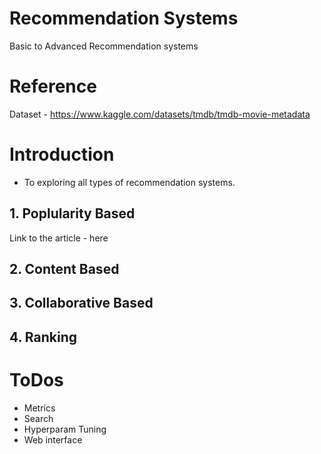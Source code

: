 # Recommendation Systems
Basic to Advanced Recommendation systems


# Reference

Dataset - https://www.kaggle.com/datasets/tmdb/tmdb-movie-metadata


# Introduction
- To exploring all types of recommendation systems.  



## 1. Poplularity Based

Link to the article - here


## 2. Content Based


## 3. Collaborative Based



## 4. Ranking




# ToDos
 - Metrics
 - Search
 - Hyperparam Tuning
 - Web interface
 

